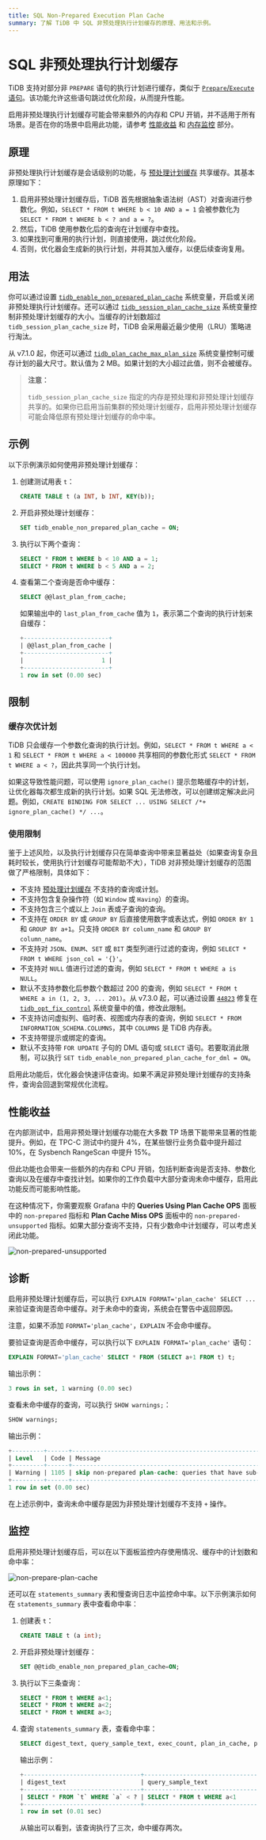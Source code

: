 ```yaml
---
title: SQL Non-Prepared Execution Plan Cache
summary: 了解 TiDB 中 SQL 非预处理执行计划缓存的原理、用法和示例。
---
```


# SQL 非预处理执行计划缓存

TiDB 支持对部分非 `PREPARE` 语句的执行计划进行缓存，类似于 [`Prepare`/`Execute` 语句](/sql-prepared-plan-cache.md)。该功能允许这些语句跳过优化阶段，从而提升性能。

启用非预处理执行计划缓存可能会带来额外的内存和 CPU 开销，并不适用于所有场景。是否在你的场景中启用此功能，请参考 [性能收益](#performance-benefits) 和 [内存监控](#monitoring) 部分。

## 原理

非预处理执行计划缓存是会话级别的功能，与 [预处理计划缓存](/sql-prepared-plan-cache.md) 共享缓存。其基本原理如下：

1. 启用非预处理计划缓存后，TiDB 首先根据抽象语法树（AST）对查询进行参数化。例如，`SELECT * FROM t WHERE b < 10 AND a = 1` 会被参数化为 `SELECT * FROM t WHERE b < ? and a = ?`。
2. 然后，TiDB 使用参数化后的查询在计划缓存中查找。
3. 如果找到可重用的执行计划，则直接使用，跳过优化阶段。
4. 否则，优化器会生成新的执行计划，并将其加入缓存，以便后续查询复用。

## 用法

你可以通过设置 [`tidb_enable_non_prepared_plan_cache`](/system-variables.md#tidb_enable_non_prepared_plan_cache) 系统变量，开启或关闭非预处理执行计划缓存。还可以通过 [`tidb_session_plan_cache_size`](/system-variables.md#tidb_session_plan_cache_size-new-in-v710) 系统变量控制非预处理计划缓存的大小。当缓存的计划数超过 `tidb_session_plan_cache_size` 时，TiDB 会采用最近最少使用（LRU）策略进行淘汰。

从 v7.1.0 起，你还可以通过 [`tidb_plan_cache_max_plan_size`](/system-variables.md#tidb_plan_cache_max_plan_size-new-in-v710) 系统变量控制可缓存计划的最大尺寸。默认值为 2 MB。如果计划的大小超过此值，则不会被缓存。

> **注意：**
>
> `tidb_session_plan_cache_size` 指定的内存是预处理和非预处理计划缓存共享的。如果你已启用当前集群的预处理计划缓存，启用非预处理计划缓存可能会降低原有预处理计划缓存的命中率。

## 示例

以下示例演示如何使用非预处理计划缓存：

1. 创建测试用表 `t`：

    ```sql
    CREATE TABLE t (a INT, b INT, KEY(b));
    ```

2. 开启非预处理计划缓存：

    ```sql
    SET tidb_enable_non_prepared_plan_cache = ON;
    ```

3. 执行以下两个查询：

    ```sql
    SELECT * FROM t WHERE b < 10 AND a = 1;
    SELECT * FROM t WHERE b < 5 AND a = 2;
    ```

4. 查看第二个查询是否命中缓存：

    ```sql
    SELECT @@last_plan_from_cache;
    ```

    如果输出中的 `last_plan_from_cache` 值为 `1`，表示第二个查询的执行计划来自缓存：

    ```sql
    +------------------------+
    | @@last_plan_from_cache |
    +------------------------+
    |                      1 |
    +------------------------+
    1 row in set (0.00 sec)
    ```

## 限制

### 缓存次优计划

TiDB 只会缓存一个参数化查询的执行计划。例如，`SELECT * FROM t WHERE a < 1` 和 `SELECT * FROM t WHERE a < 100000` 共享相同的参数化形式 `SELECT * FROM t WHERE a < ?`，因此共享同一个执行计划。

如果这导致性能问题，可以使用 `ignore_plan_cache()` 提示忽略缓存中的计划，让优化器每次都生成新的执行计划。如果 SQL 无法修改，可以创建绑定解决此问题。例如，`CREATE BINDING FOR SELECT ... USING SELECT /*+ ignore_plan_cache() */ ...`。

### 使用限制

鉴于上述风险，以及执行计划缓存只在简单查询中带来显著益处（如果查询复杂且耗时较长，使用执行计划缓存可能帮助不大），TiDB 对非预处理计划缓存的范围做了严格限制，具体如下：

- 不支持 [预处理计划缓存](/sql-prepared-plan-cache.md) 不支持的查询或计划。
- 不支持包含复杂操作符（如 `Window` 或 `Having`）的查询。
- 不支持包含三个或以上 `Join` 表或子查询的查询。
- 不支持在 `ORDER BY` 或 `GROUP BY` 后直接使用数字或表达式，例如 `ORDER BY 1` 和 `GROUP BY a+1`。只支持 `ORDER BY column_name` 和 `GROUP BY column_name`。
- 不支持对 `JSON`、`ENUM`、`SET` 或 `BIT` 类型列进行过滤的查询，例如 `SELECT * FROM t WHERE json_col = '{}'`。
- 不支持对 `NULL` 值进行过滤的查询，例如 `SELECT * FROM t WHERE a is NULL`。
- 默认不支持参数化后参数个数超过 200 的查询，例如 `SELECT * FROM t WHERE a in (1, 2, 3, ... 201)`。从 v7.3.0 起，可以通过设置 [`44823`](/optimizer-fix-controls.md#44823-new-in-v730) 修复在 [`tidb_opt_fix_control`](/system-variables.md#tidb_opt_fix_control-new-in-v653-and-v710) 系统变量中的值，修改此限制。
- 不支持访问虚拟列、临时表、视图或内存表的查询，例如 `SELECT * FROM INFORMATION_SCHEMA.COLUMNS`，其中 `COLUMNS` 是 TiDB 内存表。
- 不支持带提示或绑定的查询。
- 默认不支持带 `FOR UPDATE` 子句的 DML 语句或 `SELECT` 语句。若要取消此限制，可以执行 `SET tidb_enable_non_prepared_plan_cache_for_dml = ON`。

启用此功能后，优化器会快速评估查询。如果不满足非预处理计划缓存的支持条件，查询会回退到常规优化流程。

## 性能收益

在内部测试中，启用非预处理计划缓存功能在大多数 TP 场景下能带来显著的性能提升。例如，在 TPC-C 测试中约提升 4%，在某些银行业务负载中提升超过 10%，在 Sysbench RangeScan 中提升 15%。

但此功能也会带来一些额外的内存和 CPU 开销，包括判断查询是否支持、参数化查询以及在缓存中查找计划。如果你的工作负载中大部分查询未命中缓存，启用此功能反而可能影响性能。

在这种情况下，你需要观察 Grafana 中的 **Queries Using Plan Cache OPS** 面板中的 `non-prepared` 指标和 **Plan Cache Miss OPS** 面板中的 `non-prepared-unsupported` 指标。如果大部分查询不支持，只有少数命中计划缓存，可以考虑关闭此功能。

![non-prepared-unsupported](https://docs-download.pingcap.com/media/images/docs/non-prepapred-plan-cache-unsupprot.png)

## 诊断

启用非预处理计划缓存后，可以执行 `EXPLAIN FORMAT='plan_cache' SELECT ...` 来验证查询是否命中缓存。对于未命中的查询，系统会在警告中返回原因。

注意，如果不添加 `FORMAT='plan_cache'`，`EXPLAIN` 不会命中缓存。

要验证查询是否命中缓存，可以执行以下 `EXPLAIN FORMAT='plan_cache'` 语句：

```sql
EXPLAIN FORMAT='plan_cache' SELECT * FROM (SELECT a+1 FROM t) t;
```

输出示例：

```sql
3 rows in set, 1 warning (0.00 sec)
```

查看未命中缓存的查询，可以执行 `SHOW warnings;`：

```sql
SHOW warnings;
```

输出示例：

```sql
+---------+------+-------------------------------------------------------------------------------+
| Level   | Code | Message                                                                       |
+---------+------+-------------------------------------------------------------------------------+
| Warning | 1105 | skip non-prepared plan-cache: queries that have sub-queries are not supported |
+---------+------+-------------------------------------------------------------------------------+
1 row in set (0.00 sec)
```

在上述示例中，查询未命中缓存是因为非预处理计划缓存不支持 `+` 操作。

## 监控

启用非预处理计划缓存后，可以在以下面板监控内存使用情况、缓存中的计划数和命中率：

![non-prepare-plan-cache](https://docs-download.pingcap.com/media/images/docs/tidb-non-prepared-plan-cache-metrics.png)

还可以在 `statements_summary` 表和慢查询日志中监控命中率。以下示例演示如何在 `statements_summary` 表中查看命中率：

1. 创建表 `t`：

    ```sql
    CREATE TABLE t (a int);
    ```

2. 开启非预处理计划缓存：

    ```sql
    SET @@tidb_enable_non_prepared_plan_cache=ON;
    ```

3. 执行以下三条查询：

    ```sql
    SELECT * FROM t WHERE a<1;
    SELECT * FROM t WHERE a<2;
    SELECT * FROM t WHERE a<3;
    ```

4. 查询 `statements_summary` 表，查看命中率：

    ```sql
    SELECT digest_text, query_sample_text, exec_count, plan_in_cache, plan_cache_hits FROM INFORMATION_SCHEMA.STATEMENTS_SUMMARY WHERE query_sample_text LIKE '%SELECT * FROM %';
    ```

    输出示例：

    ```sql
    +---------------------------------+------------------------------------------+------------+---------------+-----------------+
    | digest_text                     | query_sample_text                        | exec_count | plan_in_cache | plan_cache_hits |
    +---------------------------------+------------------------------------------+------------+---------------+-----------------+
    | SELECT * FROM `t` WHERE `a` < ? | SELECT * FROM t WHERE a<1                |          3 |             1 |               2 |
    +---------------------------------+------------------------------------------+------------+---------------+-----------------+
    1 row in set (0.01 sec)
    ```

    从输出可以看到，该查询执行了三次，命中缓存两次。
